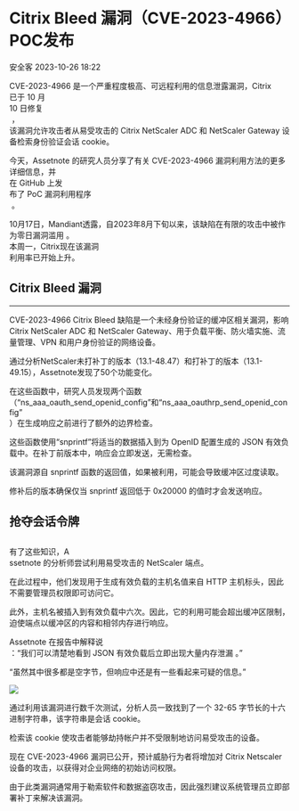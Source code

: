 #  Citrix Bleed 漏洞（CVE-2023-4966）POC发布   
 安全客   2023-10-26 18:22  
  
CVE-2023-4966 是一个严重程度极高、可远程利用的信息泄露漏洞，Citrix   
已于 10 月  
 10 日修复  
 ，  
该漏洞允许攻击者从易受攻击的 Citrix NetScaler ADC 和 NetScaler Gateway 设备检索身份验证会话 cookie。  
  
  
今天，Assetnote 的研究人员分享了有关 CVE-2023-4966 漏洞利用方法的更多详细信息，并  
在 GitHub 上发  
布了 PoC 漏洞利用程序  
 。  
  
  
  
  
10月17日，Mandiant透露，自2023年8月下旬以来，该缺陷在有限的攻击中被作为零日漏洞滥用 。  
本周一，Citrix现在该漏洞  
利用率已开始上升。  
  
  
## Citrix Bleed 漏洞  
  
****  
CVE-2023-4966 Citrix Bleed 缺陷是一个未经身份验证的缓冲区相关漏洞，影响 Citrix NetScaler ADC 和 NetScaler Gateway、用于负载平衡、防火墙实施、流量管理、VPN 和用户身份验证的网络设备。  
  
  
通过分析NetScaler未打补丁的版本（13.1-48.47）和打补丁的版本（13.1-49.15），Assetnote发现了50个功能变化。  
  
  
在这些函数中，研究人员发现两个函数（“ns_aaa_oauth_send_openid_config”和“ns_aaa_oauthrp_send_openid_config”  
）在生成响应之前进行了额外的边界检查。  
  
  
这些函数使用“snprintf”将适当的数据插入到为 OpenID 配置生成的 JSON 有效负载中。在补丁前版本中，响应会立即发送，无需检查。  
  
  
该漏洞源自 snprintf 函数的返回值，如果被利用，可能会导致缓冲区过度读取。  
  
  
修补后的版本确保仅当 snprintf 返回低于 0x20000 的值时才会发送响应。  
  
  
## 抢夺会话令牌  
##   
  
有了这些知识，A  
ssetnote 的分析师尝试利用易受攻击的 NetScaler 端点。  
  
  
在此过程中，他们发现用于生成有效负载的主机名值来自 HTTP 主机标头，因此不需要管理员权限即可访问它。  
  
  
此外，主机名被插入到有效负载中六次。因此，它的利用可能会超出缓冲区限制，迫使端点以缓冲区的内容和相邻内存进行响应。  
  
  
Assetnote 在报告中解释说  
：“我们可以清楚地看到 JSON 有效负载后立即出现大量内存泄漏 。”  
  
  
“虽然其中很多都是空字节，但响应中还是有一些看起来可疑的信息。”  
  
  
![](https://mmbiz.qpic.cn/sz_mmbiz_png/Ok4fxxCpBb5y39WpspBXfNrIRRkgib7m3Bzd8mfcXcKHpPia7DvZ9WZI8HVt3licC97NdkrVKEcTZjh5D4mBYlBtg/640?wx_fmt=png "")  
  
  
通过利用该漏洞进行数千次测试，分析人员一致找到了一个 32-65 字节长的十六进制字符串，该字符串是会话 cookie。  
  
  
检索该 cookie 使攻击者能够劫持帐户并不受限制地访问易受攻击的设备。  
  
  
现在 CVE-2023-4966 漏洞已公开，预计威胁行为者将增加对 Citrix Netscaler 设备的攻击，以获得对企业网络的初始访问权限。  
  
  
  
由于此类漏洞通常用于勒索软件和数据盗窃攻击，因此强烈建议系统管理员立即部署补丁来解决该漏洞。  
  
